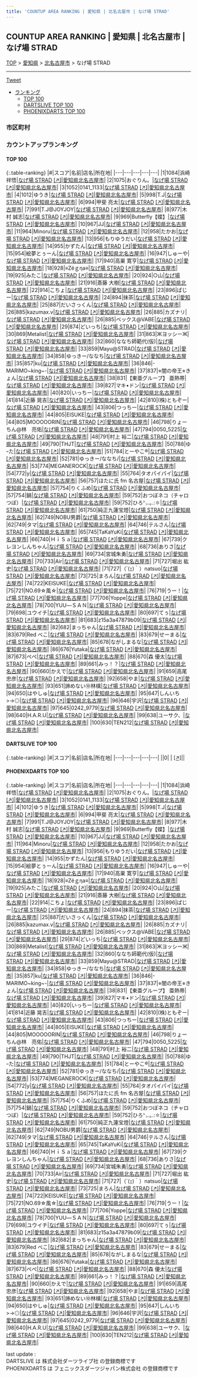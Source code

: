```yaml
---
title: 'COUNTUP AREA RANKING | 愛知県 | 北名古屋市 | なげ場 STRAD'
---
```

## COUNTUP AREA RANKING | 愛知県 | 北名古屋市 | なげ場 STRAD

[TOP](/darts/rank/) > [愛知県](/darts/rank/愛知県/) > [北名古屋市](/darts/rank/愛知県/北名古屋市/) > なげ場 STRAD

___

<a href="https://twitter.com/share?ref_src=twsrc%5Etfw" data-text="COUNTUP AREA RANKING | 愛知県北名古屋市なげ場 STRAD" class="twitter-share-button" data-hashtags="DARTSLIVE,PHOENIXDARTS,darts,ダーツ" data-show-count="false">Tweet</a>

* [ランキング](#カウントアップランキング)
    * [TOP 100](#top-100)
    * [DARTSLIVE TOP 100](#dartslive-top-100)
    * [PHOENIXDARTS TOP 100](#phoenixdarts-top-100)

### 市区町村

<ul>

</ul>

### カウントアップランキング

#### TOP 100



{:.table-ranking}
|#|スコア|名前|店名|所在地|
|---|---|---|---|---|
|1|1084|<span class="rank-name-pd">浜崎祥悟</span>|<a href="/darts/rank/shops/89261.html">なげ場 STRAD</a> <a href="https://vs.phoenixdarts.com/jp/shop/shopDetailInfo/s_89261?s_seq=89261">[↗]</a>|<a href="/darts/rank/愛知県/北名古屋市">愛知県北名古屋市</a>|
|2|1075|<span class="rank-name-pd">おぐりん。</span>|<a href="/darts/rank/shops/89261.html">なげ場 STRAD</a> <a href="https://vs.phoenixdarts.com/jp/shop/shopDetailInfo/s_89261?s_seq=89261">[↗]</a>|<a href="/darts/rank/愛知県/北名古屋市">愛知県北名古屋市</a>|
|3|1052|<span class="rank-name-pd">0141_1133</span>|<a href="/darts/rank/shops/89261.html">なげ場 STRAD</a> <a href="https://vs.phoenixdarts.com/jp/shop/shopDetailInfo/s_89261?s_seq=89261">[↗]</a>|<a href="/darts/rank/愛知県/北名古屋市">愛知県北名古屋市</a>|
|4|1012|<span class="rank-name-pd">ゆうき</span>|<a href="/darts/rank/shops/89261.html">なげ場 STRAD</a> <a href="https://vs.phoenixdarts.com/jp/shop/shopDetailInfo/s_89261?s_seq=89261">[↗]</a>|<a href="/darts/rank/愛知県/北名古屋市">愛知県北名古屋市</a>|
|5|998|<span class="rank-name-pd">T.J</span>|<a href="/darts/rank/shops/89261.html">なげ場 STRAD</a> <a href="https://vs.phoenixdarts.com/jp/shop/shopDetailInfo/s_89261?s_seq=89261">[↗]</a>|<a href="/darts/rank/愛知県/北名古屋市">愛知県北名古屋市</a>|
|6|994|<span class="rank-name-pd"><span class="pro-icon-pd"></span>甲斐 亮太</span>|<a href="/darts/rank/shops/89261.html">なげ場 STRAD</a> <a href="https://vs.phoenixdarts.com/jp/shop/shopDetailInfo/s_89261?s_seq=89261">[↗]</a>|<a href="/darts/rank/愛知県/北名古屋市">愛知県北名古屋市</a>|
|7|991|<span class="rank-name-pd">T.J@JOYJOY</span>|<a href="/darts/rank/shops/89261.html">なげ場 STRAD</a> <a href="https://vs.phoenixdarts.com/jp/shop/shopDetailInfo/s_89261?s_seq=89261">[↗]</a>|<a href="/darts/rank/愛知県/北名古屋市">愛知県北名古屋市</a>|
|8|977|<span class="rank-name-pd"><span class="pro-icon-pd"></span>木村 誠志</span>|<a href="/darts/rank/shops/89261.html">なげ場 STRAD</a> <a href="https://vs.phoenixdarts.com/jp/shop/shopDetailInfo/s_89261?s_seq=89261">[↗]</a>|<a href="/darts/rank/愛知県/北名古屋市">愛知県北名古屋市</a>|
|9|969|<span class="rank-name-pd">Butterfly【蝶】</span>|<a href="/darts/rank/shops/89261.html">なげ場 STRAD</a> <a href="https://vs.phoenixdarts.com/jp/shop/shopDetailInfo/s_89261?s_seq=89261">[↗]</a>|<a href="/darts/rank/愛知県/北名古屋市">愛知県北名古屋市</a>|
|10|967|<span class="rank-name-pd">JJ</span>|<a href="/darts/rank/shops/89261.html">なげ場 STRAD</a> <a href="https://vs.phoenixdarts.com/jp/shop/shopDetailInfo/s_89261?s_seq=89261">[↗]</a>|<a href="/darts/rank/愛知県/北名古屋市">愛知県北名古屋市</a>|
|11|964|<span class="rank-name-pd">Minoru</span>|<a href="/darts/rank/shops/89261.html">なげ場 STRAD</a> <a href="https://vs.phoenixdarts.com/jp/shop/shopDetailInfo/s_89261?s_seq=89261">[↗]</a>|<a href="/darts/rank/愛知県/北名古屋市">愛知県北名古屋市</a>|
|12|958|<span class="rank-name-pd">たかお</span>|<a href="/darts/rank/shops/89261.html">なげ場 STRAD</a> <a href="https://vs.phoenixdarts.com/jp/shop/shopDetailInfo/s_89261?s_seq=89261">[↗]</a>|<a href="/darts/rank/愛知県/北名古屋市">愛知県北名古屋市</a>|
|13|956|<span class="rank-name-pd">もりゆうだい</span>|<a href="/darts/rank/shops/89261.html">なげ場 STRAD</a> <a href="https://vs.phoenixdarts.com/jp/shop/shopDetailInfo/s_89261?s_seq=89261">[↗]</a>|<a href="/darts/rank/愛知県/北名古屋市">愛知県北名古屋市</a>|
|14|955|<span class="rank-name-pd">かずたん</span>|<a href="/darts/rank/shops/89261.html">なげ場 STRAD</a> <a href="https://vs.phoenixdarts.com/jp/shop/shopDetailInfo/s_89261?s_seq=89261">[↗]</a>|<a href="/darts/rank/愛知県/北名古屋市">愛知県北名古屋市</a>|
|15|954|<span class="rank-name-pd">絵夢とぅーん</span>|<a href="/darts/rank/shops/89261.html">なげ場 STRAD</a> <a href="https://vs.phoenixdarts.com/jp/shop/shopDetailInfo/s_89261?s_seq=89261">[↗]</a>|<a href="/darts/rank/愛知県/北名古屋市">愛知県北名古屋市</a>|
|16|947|<span class="rank-name-pd">しゅーや</span>|<a href="/darts/rank/shops/89261.html">なげ場 STRAD</a> <a href="https://vs.phoenixdarts.com/jp/shop/shopDetailInfo/s_89261?s_seq=89261">[↗]</a>|<a href="/darts/rank/愛知県/北名古屋市">愛知県北名古屋市</a>|
|17|940|<span class="rank-name-pd"><span class="pro-icon-pd"></span>高巣 寛亨</span>|<a href="/darts/rank/shops/89261.html">なげ場 STRAD</a> <a href="https://vs.phoenixdarts.com/jp/shop/shopDetailInfo/s_89261?s_seq=89261">[↗]</a>|<a href="/darts/rank/愛知県/北名古屋市">愛知県北名古屋市</a>|
|18|928|<span class="rank-name-pd">≡Ζёｇηа≡</span>|<a href="/darts/rank/shops/89261.html">なげ場 STRAD</a> <a href="https://vs.phoenixdarts.com/jp/shop/shopDetailInfo/s_89261?s_seq=89261">[↗]</a>|<a href="/darts/rank/愛知県/北名古屋市">愛知県北名古屋市</a>|
|19|925|<span class="rank-name-pd">みたこ</span>|<a href="/darts/rank/shops/89261.html">なげ場 STRAD</a> <a href="https://vs.phoenixdarts.com/jp/shop/shopDetailInfo/s_89261?s_seq=89261">[↗]</a>|<a href="/darts/rank/愛知県/北名古屋市">愛知県北名古屋市</a>|
|20|924|<span class="rank-name-pd">○山</span>|<a href="/darts/rank/shops/89261.html">なげ場 STRAD</a> <a href="https://vs.phoenixdarts.com/jp/shop/shopDetailInfo/s_89261?s_seq=89261">[↗]</a>|<a href="/darts/rank/愛知県/北名古屋市">愛知県北名古屋市</a>|
|21|916|<span class="rank-name-pd"><span class="pro-icon-pd"></span>斎藤 大樹</span>|<a href="/darts/rank/shops/89261.html">なげ場 STRAD</a> <a href="https://vs.phoenixdarts.com/jp/shop/shopDetailInfo/s_89261?s_seq=89261">[↗]</a>|<a href="/darts/rank/愛知県/北名古屋市">愛知県北名古屋市</a>|
|22|914|<span class="rank-name-pd">こちょ</span>|<a href="/darts/rank/shops/89261.html">なげ場 STRAD</a> <a href="https://vs.phoenixdarts.com/jp/shop/shopDetailInfo/s_89261?s_seq=89261">[↗]</a>|<a href="/darts/rank/愛知県/北名古屋市">愛知県北名古屋市</a>|
|23|896|<span class="rank-name-pd">ぱじー</span>|<a href="/darts/rank/shops/89261.html">なげ場 STRAD</a> <a href="https://vs.phoenixdarts.com/jp/shop/shopDetailInfo/s_89261?s_seq=89261">[↗]</a>|<a href="/darts/rank/愛知県/北名古屋市">愛知県北名古屋市</a>|
|24|894|<span class="rank-name-pd">抹茶</span>|<a href="/darts/rank/shops/89261.html">なげ場 STRAD</a> <a href="https://vs.phoenixdarts.com/jp/shop/shopDetailInfo/s_89261?s_seq=89261">[↗]</a>|<a href="/darts/rank/愛知県/北名古屋市">愛知県北名古屋市</a>|
|25|887|<span class="rank-name-pd">だいさっくん</span>|<a href="/darts/rank/shops/89261.html">なげ場 STRAD</a> <a href="https://vs.phoenixdarts.com/jp/shop/shopDetailInfo/s_89261?s_seq=89261">[↗]</a>|<a href="/darts/rank/愛知県/北名古屋市">愛知県北名古屋市</a>|
|26|885|<span class="rank-name-pd">kazumax.v</span>|<a href="/darts/rank/shops/89261.html">なげ場 STRAD</a> <a href="https://vs.phoenixdarts.com/jp/shop/shopDetailInfo/s_89261?s_seq=89261">[↗]</a>|<a href="/darts/rank/愛知県/北名古屋市">愛知県北名古屋市</a>|
|26|885|<span class="rank-name-pd">カズナリ</span>|<a href="/darts/rank/shops/89261.html">なげ場 STRAD</a> <a href="https://vs.phoenixdarts.com/jp/shop/shopDetailInfo/s_89261?s_seq=89261">[↗]</a>|<a href="/darts/rank/愛知県/北名古屋市">愛知県北名古屋市</a>|
|26|885|<span class="rank-name-pd">ベックス@VABE</span>|<a href="/darts/rank/shops/89261.html">なげ場 STRAD</a> <a href="https://vs.phoenixdarts.com/jp/shop/shopDetailInfo/s_89261?s_seq=89261">[↗]</a>|<a href="/darts/rank/愛知県/北名古屋市">愛知県北名古屋市</a>|
|29|874|<span class="rank-name-pd">どいっち</span>|<a href="/darts/rank/shops/89261.html">なげ場 STRAD</a> <a href="https://vs.phoenixdarts.com/jp/shop/shopDetailInfo/s_89261?s_seq=89261">[↗]</a>|<a href="/darts/rank/愛知県/北名古屋市">愛知県北名古屋市</a>|
|30|869|<span class="rank-name-pd">Metalist</span>|<a href="/darts/rank/shops/89261.html">なげ場 STRAD</a> <a href="https://vs.phoenixdarts.com/jp/shop/shopDetailInfo/s_89261?s_seq=89261">[↗]</a>|<a href="/darts/rank/愛知県/北名古屋市">愛知県北名古屋市</a>|
|31|863|<span class="rank-name-pd">ЖヨッシーЖ</span>|<a href="/darts/rank/shops/89261.html">なげ場 STRAD</a> <a href="https://vs.phoenixdarts.com/jp/shop/shopDetailInfo/s_89261?s_seq=89261">[↗]</a>|<a href="/darts/rank/愛知県/北名古屋市">愛知県北名古屋市</a>|
|32|860|<span class="rank-name-pd">ななち師範代(仮)</span>|<a href="/darts/rank/shops/89261.html">なげ場 STRAD</a> <a href="https://vs.phoenixdarts.com/jp/shop/shopDetailInfo/s_89261?s_seq=89261">[↗]</a>|<a href="/darts/rank/愛知県/北名古屋市">愛知県北名古屋市</a>|
|33|859|<span class="rank-name-pd">Mayu@STRAD</span>|<a href="/darts/rank/shops/89261.html">なげ場 STRAD</a> <a href="https://vs.phoenixdarts.com/jp/shop/shopDetailInfo/s_89261?s_seq=89261">[↗]</a>|<a href="/darts/rank/愛知県/北名古屋市">愛知県北名古屋市</a>|
|34|858|<span class="rank-name-pd">ゆっきー/ななち</span>|<a href="/darts/rank/shops/89261.html">なげ場 STRAD</a> <a href="https://vs.phoenixdarts.com/jp/shop/shopDetailInfo/s_89261?s_seq=89261">[↗]</a>|<a href="/darts/rank/愛知県/北名古屋市">愛知県北名古屋市</a>|
|35|857|<span class="rank-name-pd">ku</span>|<a href="/darts/rank/shops/89261.html">なげ場 STRAD</a> <a href="https://vs.phoenixdarts.com/jp/shop/shopDetailInfo/s_89261?s_seq=89261">[↗]</a>|<a href="/darts/rank/愛知県/北名古屋市">愛知県北名古屋市</a>|
|36|846|<span class="rank-name-pd">-MARIMO~king~-</span>|<a href="/darts/rank/shops/89261.html">なげ場 STRAD</a> <a href="https://vs.phoenixdarts.com/jp/shop/shopDetailInfo/s_89261?s_seq=89261">[↗]</a>|<a href="/darts/rank/愛知県/北名古屋市">愛知県北名古屋市</a>|
|37|837|<span class="rank-name-pd">⭐︎闇の帝王⭐︎きょん</span>|<a href="/darts/rank/shops/89261.html">なげ場 STRAD</a> <a href="https://vs.phoenixdarts.com/jp/shop/shopDetailInfo/s_89261?s_seq=89261">[↗]</a>|<a href="/darts/rank/愛知県/北名古屋市">愛知県北名古屋市</a>|
|38|831|<span class="rank-name-pd">【東亜グループ】 亜熱帯</span>|<a href="/darts/rank/shops/89261.html">なげ場 STRAD</a> <a href="https://vs.phoenixdarts.com/jp/shop/shopDetailInfo/s_89261?s_seq=89261">[↗]</a>|<a href="/darts/rank/愛知県/北名古屋市">愛知県北名古屋市</a>|
|39|827|<span class="rank-name-pd">マキ•ドン</span>|<a href="/darts/rank/shops/89261.html">なげ場 STRAD</a> <a href="https://vs.phoenixdarts.com/jp/shop/shopDetailInfo/s_89261?s_seq=89261">[↗]</a>|<a href="/darts/rank/愛知県/北名古屋市">愛知県北名古屋市</a>|
|40|820|<span class="rank-name-pd">いっちー</span>|<a href="/darts/rank/shops/89261.html">なげ場 STRAD</a> <a href="https://vs.phoenixdarts.com/jp/shop/shopDetailInfo/s_89261?s_seq=89261">[↗]</a>|<a href="/darts/rank/愛知県/北名古屋市">愛知県北名古屋市</a>|
|41|814|<span class="rank-name-pd"><span class="pro-icon-pd"></span>近藤 晃吉</span>|<a href="/darts/rank/shops/89261.html">なげ場 STRAD</a> <a href="https://vs.phoenixdarts.com/jp/shop/shopDetailInfo/s_89261?s_seq=89261">[↗]</a>|<a href="/darts/rank/愛知県/北名古屋市">愛知県北名古屋市</a>|
|42|810|<span class="rank-name-pd">(株)ともぞー</span>|<a href="/darts/rank/shops/89261.html">なげ場 STRAD</a> <a href="https://vs.phoenixdarts.com/jp/shop/shopDetailInfo/s_89261?s_seq=89261">[↗]</a>|<a href="/darts/rank/愛知県/北名古屋市">愛知県北名古屋市</a>|
|43|806|<span class="rank-name-pd">つっちー</span>|<a href="/darts/rank/shops/89261.html">なげ場 STRAD</a> <a href="https://vs.phoenixdarts.com/jp/shop/shopDetailInfo/s_89261?s_seq=89261">[↗]</a>|<a href="/darts/rank/愛知県/北名古屋市">愛知県北名古屋市</a>|
|44|805|<span class="rank-name-pd">EISUKE</span>|<a href="/darts/rank/shops/89261.html">なげ場 STRAD</a> <a href="https://vs.phoenixdarts.com/jp/shop/shopDetailInfo/s_89261?s_seq=89261">[↗]</a>|<a href="/darts/rank/愛知県/北名古屋市">愛知県北名古屋市</a>|
|44|805|<span class="rank-name-pd">MOOOOORIN</span>|<a href="/darts/rank/shops/89261.html">なげ場 STRAD</a> <a href="https://vs.phoenixdarts.com/jp/shop/shopDetailInfo/s_89261?s_seq=89261">[↗]</a>|<a href="/darts/rank/愛知県/北名古屋市">愛知県北名古屋市</a>|
|46|798|<span class="rank-name-pd">りょーちん@林　亮佑</span>|<a href="/darts/rank/shops/89261.html">なげ場 STRAD</a> <a href="https://vs.phoenixdarts.com/jp/shop/shopDetailInfo/s_89261?s_seq=89261">[↗]</a>|<a href="/darts/rank/愛知県/北名古屋市">愛知県北名古屋市</a>|
|47|794|<span class="rank-name-pd">0050_5225</span>|<a href="/darts/rank/shops/89261.html">なげ場 STRAD</a> <a href="https://vs.phoenixdarts.com/jp/shop/shopDetailInfo/s_89261?s_seq=89261">[↗]</a>|<a href="/darts/rank/愛知県/北名古屋市">愛知県北名古屋市</a>|
|48|791|<span class="rank-name-pd">村上 裕二</span>|<a href="/darts/rank/shops/89261.html">なげ場 STRAD</a> <a href="https://vs.phoenixdarts.com/jp/shop/shopDetailInfo/s_89261?s_seq=89261">[↗]</a>|<a href="/darts/rank/愛知県/北名古屋市">愛知県北名古屋市</a>|
|49|790|<span class="rank-name-pd">THJT</span>|<a href="/darts/rank/shops/89261.html">なげ場 STRAD</a> <a href="https://vs.phoenixdarts.com/jp/shop/shopDetailInfo/s_89261?s_seq=89261">[↗]</a>|<a href="/darts/rank/愛知県/北名古屋市">愛知県北名古屋市</a>|
|50|788|<span class="rank-name-pd">ゆｰた</span>|<a href="/darts/rank/shops/89261.html">なげ場 STRAD</a> <a href="https://vs.phoenixdarts.com/jp/shop/shopDetailInfo/s_89261?s_seq=89261">[↗]</a>|<a href="/darts/rank/愛知県/北名古屋市">愛知県北名古屋市</a>|
|51|784|<span class="rank-name-pd">とーやこ®️</span>|<a href="/darts/rank/shops/89261.html">なげ場 STRAD</a> <a href="https://vs.phoenixdarts.com/jp/shop/shopDetailInfo/s_89261?s_seq=89261">[↗]</a>|<a href="/darts/rank/愛知県/北名古屋市">愛知県北名古屋市</a>|
|52|781|<span class="rank-name-pd">ゆっきー/ななち/</span>|<a href="/darts/rank/shops/89261.html">なげ場 STRAD</a> <a href="https://vs.phoenixdarts.com/jp/shop/shopDetailInfo/s_89261?s_seq=89261">[↗]</a>|<a href="/darts/rank/愛知県/北名古屋市">愛知県北名古屋市</a>|
|53|774|<span class="rank-name-pd">MEGANEROCK</span>|<a href="/darts/rank/shops/89261.html">なげ場 STRAD</a> <a href="https://vs.phoenixdarts.com/jp/shop/shopDetailInfo/s_89261?s_seq=89261">[↗]</a>|<a href="/darts/rank/愛知県/北名古屋市">愛知県北名古屋市</a>|
|54|772|<span class="rank-name-pd">y</span>|<a href="/darts/rank/shops/89261.html">なげ場 STRAD</a> <a href="https://vs.phoenixdarts.com/jp/shop/shopDetailInfo/s_89261?s_seq=89261">[↗]</a>|<a href="/darts/rank/愛知県/北名古屋市">愛知県北名古屋市</a>|
|55|764|<span class="rank-name-pd">タオパイパイ</span>|<a href="/darts/rank/shops/89261.html">なげ場 STRAD</a> <a href="https://vs.phoenixdarts.com/jp/shop/shopDetailInfo/s_89261?s_seq=89261">[↗]</a>|<a href="/darts/rank/愛知県/北名古屋市">愛知県北名古屋市</a>|
|56|757|<span class="rank-name-pd">ほたに氏 fm 名古屋</span>|<a href="/darts/rank/shops/89261.html">なげ場 STRAD</a> <a href="https://vs.phoenixdarts.com/jp/shop/shopDetailInfo/s_89261?s_seq=89261">[↗]</a>|<a href="/darts/rank/愛知県/北名古屋市">愛知県北名古屋市</a>|
|57|754|<span class="rank-name-pd">りくふめ</span>|<a href="/darts/rank/shops/89261.html">なげ場 STRAD</a> <a href="https://vs.phoenixdarts.com/jp/shop/shopDetailInfo/s_89261?s_seq=89261">[↗]</a>|<a href="/darts/rank/愛知県/北名古屋市">愛知県北名古屋市</a>|
|57|754|<span class="rank-name-pd">鍋</span>|<a href="/darts/rank/shops/89261.html">なげ場 STRAD</a> <a href="https://vs.phoenixdarts.com/jp/shop/shopDetailInfo/s_89261?s_seq=89261">[↗]</a>|<a href="/darts/rank/愛知県/北名古屋市">愛知県北名古屋市</a>|
|59|752|<span class="rank-name-pd">おつぼネコ（チャロつぼ）</span>|<a href="/darts/rank/shops/89261.html">なげ場 STRAD</a> <a href="https://vs.phoenixdarts.com/jp/shop/shopDetailInfo/s_89261?s_seq=89261">[↗]</a>|<a href="/darts/rank/愛知県/北名古屋市">愛知県北名古屋市</a>|
|59|752|<span class="rank-name-pd">ひろ㌧.｡.:✽</span>|<a href="/darts/rank/shops/89261.html">なげ場 STRAD</a> <a href="https://vs.phoenixdarts.com/jp/shop/shopDetailInfo/s_89261?s_seq=89261">[↗]</a>|<a href="/darts/rank/愛知県/北名古屋市">愛知県北名古屋市</a>|
|61|750|<span class="rank-name-pd">純正九蓮宝燈</span>|<a href="/darts/rank/shops/89261.html">なげ場 STRAD</a> <a href="https://vs.phoenixdarts.com/jp/shop/shopDetailInfo/s_89261?s_seq=89261">[↗]</a>|<a href="/darts/rank/愛知県/北名古屋市">愛知県北名古屋市</a>|
|62|749|<span class="rank-name-pd">NOBU男爵</span>|<a href="/darts/rank/shops/89261.html">なげ場 STRAD</a> <a href="https://vs.phoenixdarts.com/jp/shop/shopDetailInfo/s_89261?s_seq=89261">[↗]</a>|<a href="/darts/rank/愛知県/北名古屋市">愛知県北名古屋市</a>|
|62|749|<span class="rank-name-pd">タマ</span>|<a href="/darts/rank/shops/89261.html">なげ場 STRAD</a> <a href="https://vs.phoenixdarts.com/jp/shop/shopDetailInfo/s_89261?s_seq=89261">[↗]</a>|<a href="/darts/rank/愛知県/北名古屋市">愛知県北名古屋市</a>|
|64|746|<span class="rank-name-pd">テルさん</span>|<a href="/darts/rank/shops/89261.html">なげ場 STRAD</a> <a href="https://vs.phoenixdarts.com/jp/shop/shopDetailInfo/s_89261?s_seq=89261">[↗]</a>|<a href="/darts/rank/愛知県/北名古屋市">愛知県北名古屋市</a>|
|65|745|<span class="rank-name-pd">TaKaYuKi</span>|<a href="/darts/rank/shops/89261.html">なげ場 STRAD</a> <a href="https://vs.phoenixdarts.com/jp/shop/shopDetailInfo/s_89261?s_seq=89261">[↗]</a>|<a href="/darts/rank/愛知県/北名古屋市">愛知県北名古屋市</a>|
|66|740|<span class="rank-name-pd">ＨｉＳａ</span>|<a href="/darts/rank/shops/89261.html">なげ場 STRAD</a> <a href="https://vs.phoenixdarts.com/jp/shop/shopDetailInfo/s_89261?s_seq=89261">[↗]</a>|<a href="/darts/rank/愛知県/北名古屋市">愛知県北名古屋市</a>|
|67|739|<span class="rank-name-pd">クレヨンしんちゃん</span>|<a href="/darts/rank/shops/89261.html">なげ場 STRAD</a> <a href="https://vs.phoenixdarts.com/jp/shop/shopDetailInfo/s_89261?s_seq=89261">[↗]</a>|<a href="/darts/rank/愛知県/北名古屋市">愛知県北名古屋市</a>|
|68|736|<span class="rank-name-pd">ありさ</span>|<a href="/darts/rank/shops/89261.html">なげ場 STRAD</a> <a href="https://vs.phoenixdarts.com/jp/shop/shopDetailInfo/s_89261?s_seq=89261">[↗]</a>|<a href="/darts/rank/愛知県/北名古屋市">愛知県北名古屋市</a>|
|69|734|<span class="rank-name-pd">宮城朱勇</span>|<a href="/darts/rank/shops/89261.html">なげ場 STRAD</a> <a href="https://vs.phoenixdarts.com/jp/shop/shopDetailInfo/s_89261?s_seq=89261">[↗]</a>|<a href="/darts/rank/愛知県/北名古屋市">愛知県北名古屋市</a>|
|70|733|<span class="rank-name-pd">Air</span>|<a href="/darts/rank/shops/89261.html">なげ場 STRAD</a> <a href="https://vs.phoenixdarts.com/jp/shop/shopDetailInfo/s_89261?s_seq=89261">[↗]</a>|<a href="/darts/rank/愛知県/北名古屋市">愛知県北名古屋市</a>|
|71|727|<span class="rank-name-pd"><span class="pro-icon-pd"></span>堀出 紘史</span>|<a href="/darts/rank/shops/89261.html">なげ場 STRAD</a> <a href="https://vs.phoenixdarts.com/jp/shop/shopDetailInfo/s_89261?s_seq=89261">[↗]</a>|<a href="/darts/rank/愛知県/北名古屋市">愛知県北名古屋市</a>|
|71|727|<span class="rank-name-pd">（´(ｪ)｀）natsuo</span>|<a href="/darts/rank/shops/89261.html">なげ場 STRAD</a> <a href="https://vs.phoenixdarts.com/jp/shop/shopDetailInfo/s_89261?s_seq=89261">[↗]</a>|<a href="/darts/rank/愛知県/北名古屋市">愛知県北名古屋市</a>|
|73|725|<span class="rank-name-pd">まろん</span>|<a href="/darts/rank/shops/89261.html">なげ場 STRAD</a> <a href="https://vs.phoenixdarts.com/jp/shop/shopDetailInfo/s_89261?s_seq=89261">[↗]</a>|<a href="/darts/rank/愛知県/北名古屋市">愛知県北名古屋市</a>|
|74|722|<span class="rank-name-pd">KEISUKE</span>|<a href="/darts/rank/shops/89261.html">なげ場 STRAD</a> <a href="https://vs.phoenixdarts.com/jp/shop/shopDetailInfo/s_89261?s_seq=89261">[↗]</a>|<a href="/darts/rank/愛知県/北名古屋市">愛知県北名古屋市</a>|
|75|721|<span class="rank-name-pd">NO.69☆風☆</span>|<a href="/darts/rank/shops/89261.html">なげ場 STRAD</a> <a href="https://vs.phoenixdarts.com/jp/shop/shopDetailInfo/s_89261?s_seq=89261">[↗]</a>|<a href="/darts/rank/愛知県/北名古屋市">愛知県北名古屋市</a>|
|76|719|<span class="rank-name-pd">うー！</span>|<a href="/darts/rank/shops/89261.html">なげ場 STRAD</a> <a href="https://vs.phoenixdarts.com/jp/shop/shopDetailInfo/s_89261?s_seq=89261">[↗]</a>|<a href="/darts/rank/愛知県/北名古屋市">愛知県北名古屋市</a>|
|77|706|<span class="rank-name-pd">Yoppe</span>|<a href="/darts/rank/shops/89261.html">なげ場 STRAD</a> <a href="https://vs.phoenixdarts.com/jp/shop/shopDetailInfo/s_89261?s_seq=89261">[↗]</a>|<a href="/darts/rank/愛知県/北名古屋市">愛知県北名古屋市</a>|
|78|700|<span class="rank-name-pd">YUU―ＳＡＮ</span>|<a href="/darts/rank/shops/89261.html">なげ場 STRAD</a> <a href="https://vs.phoenixdarts.com/jp/shop/shopDetailInfo/s_89261?s_seq=89261">[↗]</a>|<a href="/darts/rank/愛知県/北名古屋市">愛知県北名古屋市</a>|
|79|698|<span class="rank-name-pd">ユウイチ</span>|<a href="/darts/rank/shops/89261.html">なげ場 STRAD</a> <a href="https://vs.phoenixdarts.com/jp/shop/shopDetailInfo/s_89261?s_seq=89261">[↗]</a>|<a href="/darts/rank/愛知県/北名古屋市">愛知県北名古屋市</a>|
|80|697|<span class="rank-name-pd">てぅ</span>|<a href="/darts/rank/shops/89261.html">なげ場 STRAD</a> <a href="https://vs.phoenixdarts.com/jp/shop/shopDetailInfo/s_89261?s_seq=89261">[↗]</a>|<a href="/darts/rank/愛知県/北名古屋市">愛知県北名古屋市</a>|
|81|683|<span class="rank-name-pd">z15a3a47879b09</span>|<a href="/darts/rank/shops/89261.html">なげ場 STRAD</a> <a href="https://vs.phoenixdarts.com/jp/shop/shopDetailInfo/s_89261?s_seq=89261">[↗]</a>|<a href="/darts/rank/愛知県/北名古屋市">愛知県北名古屋市</a>|
|82|682|<span class="rank-name-pd">まっちゃん</span>|<a href="/darts/rank/shops/89261.html">なげ場 STRAD</a> <a href="https://vs.phoenixdarts.com/jp/shop/shopDetailInfo/s_89261?s_seq=89261">[↗]</a>|<a href="/darts/rank/愛知県/北名古屋市">愛知県北名古屋市</a>|
|83|679|<span class="rank-name-pd">Red べこ</span>|<a href="/darts/rank/shops/89261.html">なげ場 STRAD</a> <a href="https://vs.phoenixdarts.com/jp/shop/shopDetailInfo/s_89261?s_seq=89261">[↗]</a>|<a href="/darts/rank/愛知県/北名古屋市">愛知県北名古屋市</a>|
|83|679|<span class="rank-name-pd">せーまる</span>|<a href="/darts/rank/shops/89261.html">なげ場 STRAD</a> <a href="https://vs.phoenixdarts.com/jp/shop/shopDetailInfo/s_89261?s_seq=89261">[↗]</a>|<a href="/darts/rank/愛知県/北名古屋市">愛知県北名古屋市</a>|
|85|678|<span class="rank-name-pd">ながしまるな</span>|<a href="/darts/rank/shops/89261.html">なげ場 STRAD</a> <a href="https://vs.phoenixdarts.com/jp/shop/shopDetailInfo/s_89261?s_seq=89261">[↗]</a>|<a href="/darts/rank/愛知県/北名古屋市">愛知県北名古屋市</a>|
|86|676|<span class="rank-name-pd">Yutaka</span>|<a href="/darts/rank/shops/89261.html">なげ場 STRAD</a> <a href="https://vs.phoenixdarts.com/jp/shop/shopDetailInfo/s_89261?s_seq=89261">[↗]</a>|<a href="/darts/rank/愛知県/北名古屋市">愛知県北名古屋市</a>|
|87|673|<span class="rank-name-pd">ぺぺ</span>|<a href="/darts/rank/shops/89261.html">なげ場 STRAD</a> <a href="https://vs.phoenixdarts.com/jp/shop/shopDetailInfo/s_89261?s_seq=89261">[↗]</a>|<a href="/darts/rank/愛知県/北名古屋市">愛知県北名古屋市</a>|
|88|670|<span class="rank-name-pd"><span class="pro-icon-pd"></span>森 優太</span>|<a href="/darts/rank/shops/89261.html">なげ場 STRAD</a> <a href="https://vs.phoenixdarts.com/jp/shop/shopDetailInfo/s_89261?s_seq=89261">[↗]</a>|<a href="/darts/rank/愛知県/北名古屋市">愛知県北名古屋市</a>|
|89|661|<span class="rank-name-pd">みっ！？</span>|<a href="/darts/rank/shops/89261.html">なげ場 STRAD</a> <a href="https://vs.phoenixdarts.com/jp/shop/shopDetailInfo/s_89261?s_seq=89261">[↗]</a>|<a href="/darts/rank/愛知県/北名古屋市">愛知県北名古屋市</a>|
|90|660|<span class="rank-name-pd">かえで</span>|<a href="/darts/rank/shops/89261.html">なげ場 STRAD</a> <a href="https://vs.phoenixdarts.com/jp/shop/shopDetailInfo/s_89261?s_seq=89261">[↗]</a>|<a href="/darts/rank/愛知県/北名古屋市">愛知県北名古屋市</a>|
|91|659|<span class="rank-name-pd"><span class="pro-icon-pd"></span>高尾 忠彦</span>|<a href="/darts/rank/shops/89261.html">なげ場 STRAD</a> <a href="https://vs.phoenixdarts.com/jp/shop/shopDetailInfo/s_89261?s_seq=89261">[↗]</a>|<a href="/darts/rank/愛知県/北名古屋市">愛知県北名古屋市</a>|
|92|658|<span class="rank-name-pd">やま</span>|<a href="/darts/rank/shops/89261.html">なげ場 STRAD</a> <a href="https://vs.phoenixdarts.com/jp/shop/shopDetailInfo/s_89261?s_seq=89261">[↗]</a>|<a href="/darts/rank/愛知県/北名古屋市">愛知県北名古屋市</a>|
|93|651|<span class="rank-name-pd">諦めない⑩林檎</span>|<a href="/darts/rank/shops/89261.html">なげ場 STRAD</a> <a href="https://vs.phoenixdarts.com/jp/shop/shopDetailInfo/s_89261?s_seq=89261">[↗]</a>|<a href="/darts/rank/愛知県/北名古屋市">愛知県北名古屋市</a>|
|94|650|<span class="rank-name-pd">はやしゅ</span>|<a href="/darts/rank/shops/89261.html">なげ場 STRAD</a> <a href="https://vs.phoenixdarts.com/jp/shop/shopDetailInfo/s_89261?s_seq=89261">[↗]</a>|<a href="/darts/rank/愛知県/北名古屋市">愛知県北名古屋市</a>|
|95|647|<span class="rank-name-pd">しんいち&gt;→◎</span>|<a href="/darts/rank/shops/89261.html">なげ場 STRAD</a> <a href="https://vs.phoenixdarts.com/jp/shop/shopDetailInfo/s_89261?s_seq=89261">[↗]</a>|<a href="/darts/rank/愛知県/北名古屋市">愛知県北名古屋市</a>|
|96|646|<span class="rank-name-pd">宇沢</span>|<a href="/darts/rank/shops/89261.html">なげ場 STRAD</a> <a href="https://vs.phoenixdarts.com/jp/shop/shopDetailInfo/s_89261?s_seq=89261">[↗]</a>|<a href="/darts/rank/愛知県/北名古屋市">愛知県北名古屋市</a>|
|97|645|<span class="rank-name-pd">0242_9779</span>|<a href="/darts/rank/shops/89261.html">なげ場 STRAD</a> <a href="https://vs.phoenixdarts.com/jp/shop/shopDetailInfo/s_89261?s_seq=89261">[↗]</a>|<a href="/darts/rank/愛知県/北名古屋市">愛知県北名古屋市</a>|
|98|640|<span class="rank-name-pd">H.A.R.U</span>|<a href="/darts/rank/shops/89261.html">なげ場 STRAD</a> <a href="https://vs.phoenixdarts.com/jp/shop/shopDetailInfo/s_89261?s_seq=89261">[↗]</a>|<a href="/darts/rank/愛知県/北名古屋市">愛知県北名古屋市</a>|
|99|638|<span class="rank-name-pd">ユーサク、</span>|<a href="/darts/rank/shops/89261.html">なげ場 STRAD</a> <a href="https://vs.phoenixdarts.com/jp/shop/shopDetailInfo/s_89261?s_seq=89261">[↗]</a>|<a href="/darts/rank/愛知県/北名古屋市">愛知県北名古屋市</a>|
|100|630|<span class="rank-name-pd">TEN212</span>|<a href="/darts/rank/shops/89261.html">なげ場 STRAD</a> <a href="https://vs.phoenixdarts.com/jp/shop/shopDetailInfo/s_89261?s_seq=89261">[↗]</a>|<a href="/darts/rank/愛知県/北名古屋市">愛知県北名古屋市</a>|


#### DARTSLIVE TOP 100



{:.table-ranking}
|#|スコア|名前|店名|所在地|
|---|---|---|---|---|
||0|<span class="rank-name-dl"> </span>|<a href="/darts/rank/shops/.html"></a> <a href="">[↗]</a>|<a href="/darts/rank//"></a>|


#### PHOENIXDARTS TOP 100



{:.table-ranking}
|#|スコア|名前|店名|所在地|
|---|---|---|---|---|
|1|1084|<span class="rank-name-pd">浜崎祥悟</span>|<a href="/darts/rank/shops/89261.html">なげ場 STRAD</a> <a href="https://vs.phoenixdarts.com/jp/shop/shopDetailInfo/s_89261?s_seq=89261">[↗]</a>|<a href="/darts/rank/愛知県/北名古屋市">愛知県北名古屋市</a>|
|2|1075|<span class="rank-name-pd">おぐりん。</span>|<a href="/darts/rank/shops/89261.html">なげ場 STRAD</a> <a href="https://vs.phoenixdarts.com/jp/shop/shopDetailInfo/s_89261?s_seq=89261">[↗]</a>|<a href="/darts/rank/愛知県/北名古屋市">愛知県北名古屋市</a>|
|3|1052|<span class="rank-name-pd">0141_1133</span>|<a href="/darts/rank/shops/89261.html">なげ場 STRAD</a> <a href="https://vs.phoenixdarts.com/jp/shop/shopDetailInfo/s_89261?s_seq=89261">[↗]</a>|<a href="/darts/rank/愛知県/北名古屋市">愛知県北名古屋市</a>|
|4|1012|<span class="rank-name-pd">ゆうき</span>|<a href="/darts/rank/shops/89261.html">なげ場 STRAD</a> <a href="https://vs.phoenixdarts.com/jp/shop/shopDetailInfo/s_89261?s_seq=89261">[↗]</a>|<a href="/darts/rank/愛知県/北名古屋市">愛知県北名古屋市</a>|
|5|998|<span class="rank-name-pd">T.J</span>|<a href="/darts/rank/shops/89261.html">なげ場 STRAD</a> <a href="https://vs.phoenixdarts.com/jp/shop/shopDetailInfo/s_89261?s_seq=89261">[↗]</a>|<a href="/darts/rank/愛知県/北名古屋市">愛知県北名古屋市</a>|
|6|994|<span class="rank-name-pd"><span class="pro-icon-pd"></span>甲斐 亮太</span>|<a href="/darts/rank/shops/89261.html">なげ場 STRAD</a> <a href="https://vs.phoenixdarts.com/jp/shop/shopDetailInfo/s_89261?s_seq=89261">[↗]</a>|<a href="/darts/rank/愛知県/北名古屋市">愛知県北名古屋市</a>|
|7|991|<span class="rank-name-pd">T.J@JOYJOY</span>|<a href="/darts/rank/shops/89261.html">なげ場 STRAD</a> <a href="https://vs.phoenixdarts.com/jp/shop/shopDetailInfo/s_89261?s_seq=89261">[↗]</a>|<a href="/darts/rank/愛知県/北名古屋市">愛知県北名古屋市</a>|
|8|977|<span class="rank-name-pd"><span class="pro-icon-pd"></span>木村 誠志</span>|<a href="/darts/rank/shops/89261.html">なげ場 STRAD</a> <a href="https://vs.phoenixdarts.com/jp/shop/shopDetailInfo/s_89261?s_seq=89261">[↗]</a>|<a href="/darts/rank/愛知県/北名古屋市">愛知県北名古屋市</a>|
|9|969|<span class="rank-name-pd">Butterfly【蝶】</span>|<a href="/darts/rank/shops/89261.html">なげ場 STRAD</a> <a href="https://vs.phoenixdarts.com/jp/shop/shopDetailInfo/s_89261?s_seq=89261">[↗]</a>|<a href="/darts/rank/愛知県/北名古屋市">愛知県北名古屋市</a>|
|10|967|<span class="rank-name-pd">JJ</span>|<a href="/darts/rank/shops/89261.html">なげ場 STRAD</a> <a href="https://vs.phoenixdarts.com/jp/shop/shopDetailInfo/s_89261?s_seq=89261">[↗]</a>|<a href="/darts/rank/愛知県/北名古屋市">愛知県北名古屋市</a>|
|11|964|<span class="rank-name-pd">Minoru</span>|<a href="/darts/rank/shops/89261.html">なげ場 STRAD</a> <a href="https://vs.phoenixdarts.com/jp/shop/shopDetailInfo/s_89261?s_seq=89261">[↗]</a>|<a href="/darts/rank/愛知県/北名古屋市">愛知県北名古屋市</a>|
|12|958|<span class="rank-name-pd">たかお</span>|<a href="/darts/rank/shops/89261.html">なげ場 STRAD</a> <a href="https://vs.phoenixdarts.com/jp/shop/shopDetailInfo/s_89261?s_seq=89261">[↗]</a>|<a href="/darts/rank/愛知県/北名古屋市">愛知県北名古屋市</a>|
|13|956|<span class="rank-name-pd">もりゆうだい</span>|<a href="/darts/rank/shops/89261.html">なげ場 STRAD</a> <a href="https://vs.phoenixdarts.com/jp/shop/shopDetailInfo/s_89261?s_seq=89261">[↗]</a>|<a href="/darts/rank/愛知県/北名古屋市">愛知県北名古屋市</a>|
|14|955|<span class="rank-name-pd">かずたん</span>|<a href="/darts/rank/shops/89261.html">なげ場 STRAD</a> <a href="https://vs.phoenixdarts.com/jp/shop/shopDetailInfo/s_89261?s_seq=89261">[↗]</a>|<a href="/darts/rank/愛知県/北名古屋市">愛知県北名古屋市</a>|
|15|954|<span class="rank-name-pd">絵夢とぅーん</span>|<a href="/darts/rank/shops/89261.html">なげ場 STRAD</a> <a href="https://vs.phoenixdarts.com/jp/shop/shopDetailInfo/s_89261?s_seq=89261">[↗]</a>|<a href="/darts/rank/愛知県/北名古屋市">愛知県北名古屋市</a>|
|16|947|<span class="rank-name-pd">しゅーや</span>|<a href="/darts/rank/shops/89261.html">なげ場 STRAD</a> <a href="https://vs.phoenixdarts.com/jp/shop/shopDetailInfo/s_89261?s_seq=89261">[↗]</a>|<a href="/darts/rank/愛知県/北名古屋市">愛知県北名古屋市</a>|
|17|940|<span class="rank-name-pd"><span class="pro-icon-pd"></span>高巣 寛亨</span>|<a href="/darts/rank/shops/89261.html">なげ場 STRAD</a> <a href="https://vs.phoenixdarts.com/jp/shop/shopDetailInfo/s_89261?s_seq=89261">[↗]</a>|<a href="/darts/rank/愛知県/北名古屋市">愛知県北名古屋市</a>|
|18|928|<span class="rank-name-pd">≡Ζёｇηа≡</span>|<a href="/darts/rank/shops/89261.html">なげ場 STRAD</a> <a href="https://vs.phoenixdarts.com/jp/shop/shopDetailInfo/s_89261?s_seq=89261">[↗]</a>|<a href="/darts/rank/愛知県/北名古屋市">愛知県北名古屋市</a>|
|19|925|<span class="rank-name-pd">みたこ</span>|<a href="/darts/rank/shops/89261.html">なげ場 STRAD</a> <a href="https://vs.phoenixdarts.com/jp/shop/shopDetailInfo/s_89261?s_seq=89261">[↗]</a>|<a href="/darts/rank/愛知県/北名古屋市">愛知県北名古屋市</a>|
|20|924|<span class="rank-name-pd">○山</span>|<a href="/darts/rank/shops/89261.html">なげ場 STRAD</a> <a href="https://vs.phoenixdarts.com/jp/shop/shopDetailInfo/s_89261?s_seq=89261">[↗]</a>|<a href="/darts/rank/愛知県/北名古屋市">愛知県北名古屋市</a>|
|21|916|<span class="rank-name-pd"><span class="pro-icon-pd"></span>斎藤 大樹</span>|<a href="/darts/rank/shops/89261.html">なげ場 STRAD</a> <a href="https://vs.phoenixdarts.com/jp/shop/shopDetailInfo/s_89261?s_seq=89261">[↗]</a>|<a href="/darts/rank/愛知県/北名古屋市">愛知県北名古屋市</a>|
|22|914|<span class="rank-name-pd">こちょ</span>|<a href="/darts/rank/shops/89261.html">なげ場 STRAD</a> <a href="https://vs.phoenixdarts.com/jp/shop/shopDetailInfo/s_89261?s_seq=89261">[↗]</a>|<a href="/darts/rank/愛知県/北名古屋市">愛知県北名古屋市</a>|
|23|896|<span class="rank-name-pd">ぱじー</span>|<a href="/darts/rank/shops/89261.html">なげ場 STRAD</a> <a href="https://vs.phoenixdarts.com/jp/shop/shopDetailInfo/s_89261?s_seq=89261">[↗]</a>|<a href="/darts/rank/愛知県/北名古屋市">愛知県北名古屋市</a>|
|24|894|<span class="rank-name-pd">抹茶</span>|<a href="/darts/rank/shops/89261.html">なげ場 STRAD</a> <a href="https://vs.phoenixdarts.com/jp/shop/shopDetailInfo/s_89261?s_seq=89261">[↗]</a>|<a href="/darts/rank/愛知県/北名古屋市">愛知県北名古屋市</a>|
|25|887|<span class="rank-name-pd">だいさっくん</span>|<a href="/darts/rank/shops/89261.html">なげ場 STRAD</a> <a href="https://vs.phoenixdarts.com/jp/shop/shopDetailInfo/s_89261?s_seq=89261">[↗]</a>|<a href="/darts/rank/愛知県/北名古屋市">愛知県北名古屋市</a>|
|26|885|<span class="rank-name-pd">kazumax.v</span>|<a href="/darts/rank/shops/89261.html">なげ場 STRAD</a> <a href="https://vs.phoenixdarts.com/jp/shop/shopDetailInfo/s_89261?s_seq=89261">[↗]</a>|<a href="/darts/rank/愛知県/北名古屋市">愛知県北名古屋市</a>|
|26|885|<span class="rank-name-pd">カズナリ</span>|<a href="/darts/rank/shops/89261.html">なげ場 STRAD</a> <a href="https://vs.phoenixdarts.com/jp/shop/shopDetailInfo/s_89261?s_seq=89261">[↗]</a>|<a href="/darts/rank/愛知県/北名古屋市">愛知県北名古屋市</a>|
|26|885|<span class="rank-name-pd">ベックス@VABE</span>|<a href="/darts/rank/shops/89261.html">なげ場 STRAD</a> <a href="https://vs.phoenixdarts.com/jp/shop/shopDetailInfo/s_89261?s_seq=89261">[↗]</a>|<a href="/darts/rank/愛知県/北名古屋市">愛知県北名古屋市</a>|
|29|874|<span class="rank-name-pd">どいっち</span>|<a href="/darts/rank/shops/89261.html">なげ場 STRAD</a> <a href="https://vs.phoenixdarts.com/jp/shop/shopDetailInfo/s_89261?s_seq=89261">[↗]</a>|<a href="/darts/rank/愛知県/北名古屋市">愛知県北名古屋市</a>|
|30|869|<span class="rank-name-pd">Metalist</span>|<a href="/darts/rank/shops/89261.html">なげ場 STRAD</a> <a href="https://vs.phoenixdarts.com/jp/shop/shopDetailInfo/s_89261?s_seq=89261">[↗]</a>|<a href="/darts/rank/愛知県/北名古屋市">愛知県北名古屋市</a>|
|31|863|<span class="rank-name-pd">ЖヨッシーЖ</span>|<a href="/darts/rank/shops/89261.html">なげ場 STRAD</a> <a href="https://vs.phoenixdarts.com/jp/shop/shopDetailInfo/s_89261?s_seq=89261">[↗]</a>|<a href="/darts/rank/愛知県/北名古屋市">愛知県北名古屋市</a>|
|32|860|<span class="rank-name-pd">ななち師範代(仮)</span>|<a href="/darts/rank/shops/89261.html">なげ場 STRAD</a> <a href="https://vs.phoenixdarts.com/jp/shop/shopDetailInfo/s_89261?s_seq=89261">[↗]</a>|<a href="/darts/rank/愛知県/北名古屋市">愛知県北名古屋市</a>|
|33|859|<span class="rank-name-pd">Mayu@STRAD</span>|<a href="/darts/rank/shops/89261.html">なげ場 STRAD</a> <a href="https://vs.phoenixdarts.com/jp/shop/shopDetailInfo/s_89261?s_seq=89261">[↗]</a>|<a href="/darts/rank/愛知県/北名古屋市">愛知県北名古屋市</a>|
|34|858|<span class="rank-name-pd">ゆっきー/ななち</span>|<a href="/darts/rank/shops/89261.html">なげ場 STRAD</a> <a href="https://vs.phoenixdarts.com/jp/shop/shopDetailInfo/s_89261?s_seq=89261">[↗]</a>|<a href="/darts/rank/愛知県/北名古屋市">愛知県北名古屋市</a>|
|35|857|<span class="rank-name-pd">ku</span>|<a href="/darts/rank/shops/89261.html">なげ場 STRAD</a> <a href="https://vs.phoenixdarts.com/jp/shop/shopDetailInfo/s_89261?s_seq=89261">[↗]</a>|<a href="/darts/rank/愛知県/北名古屋市">愛知県北名古屋市</a>|
|36|846|<span class="rank-name-pd">-MARIMO~king~-</span>|<a href="/darts/rank/shops/89261.html">なげ場 STRAD</a> <a href="https://vs.phoenixdarts.com/jp/shop/shopDetailInfo/s_89261?s_seq=89261">[↗]</a>|<a href="/darts/rank/愛知県/北名古屋市">愛知県北名古屋市</a>|
|37|837|<span class="rank-name-pd">⭐︎闇の帝王⭐︎きょん</span>|<a href="/darts/rank/shops/89261.html">なげ場 STRAD</a> <a href="https://vs.phoenixdarts.com/jp/shop/shopDetailInfo/s_89261?s_seq=89261">[↗]</a>|<a href="/darts/rank/愛知県/北名古屋市">愛知県北名古屋市</a>|
|38|831|<span class="rank-name-pd">【東亜グループ】 亜熱帯</span>|<a href="/darts/rank/shops/89261.html">なげ場 STRAD</a> <a href="https://vs.phoenixdarts.com/jp/shop/shopDetailInfo/s_89261?s_seq=89261">[↗]</a>|<a href="/darts/rank/愛知県/北名古屋市">愛知県北名古屋市</a>|
|39|827|<span class="rank-name-pd">マキ•ドン</span>|<a href="/darts/rank/shops/89261.html">なげ場 STRAD</a> <a href="https://vs.phoenixdarts.com/jp/shop/shopDetailInfo/s_89261?s_seq=89261">[↗]</a>|<a href="/darts/rank/愛知県/北名古屋市">愛知県北名古屋市</a>|
|40|820|<span class="rank-name-pd">いっちー</span>|<a href="/darts/rank/shops/89261.html">なげ場 STRAD</a> <a href="https://vs.phoenixdarts.com/jp/shop/shopDetailInfo/s_89261?s_seq=89261">[↗]</a>|<a href="/darts/rank/愛知県/北名古屋市">愛知県北名古屋市</a>|
|41|814|<span class="rank-name-pd"><span class="pro-icon-pd"></span>近藤 晃吉</span>|<a href="/darts/rank/shops/89261.html">なげ場 STRAD</a> <a href="https://vs.phoenixdarts.com/jp/shop/shopDetailInfo/s_89261?s_seq=89261">[↗]</a>|<a href="/darts/rank/愛知県/北名古屋市">愛知県北名古屋市</a>|
|42|810|<span class="rank-name-pd">(株)ともぞー</span>|<a href="/darts/rank/shops/89261.html">なげ場 STRAD</a> <a href="https://vs.phoenixdarts.com/jp/shop/shopDetailInfo/s_89261?s_seq=89261">[↗]</a>|<a href="/darts/rank/愛知県/北名古屋市">愛知県北名古屋市</a>|
|43|806|<span class="rank-name-pd">つっちー</span>|<a href="/darts/rank/shops/89261.html">なげ場 STRAD</a> <a href="https://vs.phoenixdarts.com/jp/shop/shopDetailInfo/s_89261?s_seq=89261">[↗]</a>|<a href="/darts/rank/愛知県/北名古屋市">愛知県北名古屋市</a>|
|44|805|<span class="rank-name-pd">EISUKE</span>|<a href="/darts/rank/shops/89261.html">なげ場 STRAD</a> <a href="https://vs.phoenixdarts.com/jp/shop/shopDetailInfo/s_89261?s_seq=89261">[↗]</a>|<a href="/darts/rank/愛知県/北名古屋市">愛知県北名古屋市</a>|
|44|805|<span class="rank-name-pd">MOOOOORIN</span>|<a href="/darts/rank/shops/89261.html">なげ場 STRAD</a> <a href="https://vs.phoenixdarts.com/jp/shop/shopDetailInfo/s_89261?s_seq=89261">[↗]</a>|<a href="/darts/rank/愛知県/北名古屋市">愛知県北名古屋市</a>|
|46|798|<span class="rank-name-pd">りょーちん@林　亮佑</span>|<a href="/darts/rank/shops/89261.html">なげ場 STRAD</a> <a href="https://vs.phoenixdarts.com/jp/shop/shopDetailInfo/s_89261?s_seq=89261">[↗]</a>|<a href="/darts/rank/愛知県/北名古屋市">愛知県北名古屋市</a>|
|47|794|<span class="rank-name-pd">0050_5225</span>|<a href="/darts/rank/shops/89261.html">なげ場 STRAD</a> <a href="https://vs.phoenixdarts.com/jp/shop/shopDetailInfo/s_89261?s_seq=89261">[↗]</a>|<a href="/darts/rank/愛知県/北名古屋市">愛知県北名古屋市</a>|
|48|791|<span class="rank-name-pd">村上 裕二</span>|<a href="/darts/rank/shops/89261.html">なげ場 STRAD</a> <a href="https://vs.phoenixdarts.com/jp/shop/shopDetailInfo/s_89261?s_seq=89261">[↗]</a>|<a href="/darts/rank/愛知県/北名古屋市">愛知県北名古屋市</a>|
|49|790|<span class="rank-name-pd">THJT</span>|<a href="/darts/rank/shops/89261.html">なげ場 STRAD</a> <a href="https://vs.phoenixdarts.com/jp/shop/shopDetailInfo/s_89261?s_seq=89261">[↗]</a>|<a href="/darts/rank/愛知県/北名古屋市">愛知県北名古屋市</a>|
|50|788|<span class="rank-name-pd">ゆｰた</span>|<a href="/darts/rank/shops/89261.html">なげ場 STRAD</a> <a href="https://vs.phoenixdarts.com/jp/shop/shopDetailInfo/s_89261?s_seq=89261">[↗]</a>|<a href="/darts/rank/愛知県/北名古屋市">愛知県北名古屋市</a>|
|51|784|<span class="rank-name-pd">とーやこ®️</span>|<a href="/darts/rank/shops/89261.html">なげ場 STRAD</a> <a href="https://vs.phoenixdarts.com/jp/shop/shopDetailInfo/s_89261?s_seq=89261">[↗]</a>|<a href="/darts/rank/愛知県/北名古屋市">愛知県北名古屋市</a>|
|52|781|<span class="rank-name-pd">ゆっきー/ななち/</span>|<a href="/darts/rank/shops/89261.html">なげ場 STRAD</a> <a href="https://vs.phoenixdarts.com/jp/shop/shopDetailInfo/s_89261?s_seq=89261">[↗]</a>|<a href="/darts/rank/愛知県/北名古屋市">愛知県北名古屋市</a>|
|53|774|<span class="rank-name-pd">MEGANEROCK</span>|<a href="/darts/rank/shops/89261.html">なげ場 STRAD</a> <a href="https://vs.phoenixdarts.com/jp/shop/shopDetailInfo/s_89261?s_seq=89261">[↗]</a>|<a href="/darts/rank/愛知県/北名古屋市">愛知県北名古屋市</a>|
|54|772|<span class="rank-name-pd">y</span>|<a href="/darts/rank/shops/89261.html">なげ場 STRAD</a> <a href="https://vs.phoenixdarts.com/jp/shop/shopDetailInfo/s_89261?s_seq=89261">[↗]</a>|<a href="/darts/rank/愛知県/北名古屋市">愛知県北名古屋市</a>|
|55|764|<span class="rank-name-pd">タオパイパイ</span>|<a href="/darts/rank/shops/89261.html">なげ場 STRAD</a> <a href="https://vs.phoenixdarts.com/jp/shop/shopDetailInfo/s_89261?s_seq=89261">[↗]</a>|<a href="/darts/rank/愛知県/北名古屋市">愛知県北名古屋市</a>|
|56|757|<span class="rank-name-pd">ほたに氏 fm 名古屋</span>|<a href="/darts/rank/shops/89261.html">なげ場 STRAD</a> <a href="https://vs.phoenixdarts.com/jp/shop/shopDetailInfo/s_89261?s_seq=89261">[↗]</a>|<a href="/darts/rank/愛知県/北名古屋市">愛知県北名古屋市</a>|
|57|754|<span class="rank-name-pd">りくふめ</span>|<a href="/darts/rank/shops/89261.html">なげ場 STRAD</a> <a href="https://vs.phoenixdarts.com/jp/shop/shopDetailInfo/s_89261?s_seq=89261">[↗]</a>|<a href="/darts/rank/愛知県/北名古屋市">愛知県北名古屋市</a>|
|57|754|<span class="rank-name-pd">鍋</span>|<a href="/darts/rank/shops/89261.html">なげ場 STRAD</a> <a href="https://vs.phoenixdarts.com/jp/shop/shopDetailInfo/s_89261?s_seq=89261">[↗]</a>|<a href="/darts/rank/愛知県/北名古屋市">愛知県北名古屋市</a>|
|59|752|<span class="rank-name-pd">おつぼネコ（チャロつぼ）</span>|<a href="/darts/rank/shops/89261.html">なげ場 STRAD</a> <a href="https://vs.phoenixdarts.com/jp/shop/shopDetailInfo/s_89261?s_seq=89261">[↗]</a>|<a href="/darts/rank/愛知県/北名古屋市">愛知県北名古屋市</a>|
|59|752|<span class="rank-name-pd">ひろ㌧.｡.:✽</span>|<a href="/darts/rank/shops/89261.html">なげ場 STRAD</a> <a href="https://vs.phoenixdarts.com/jp/shop/shopDetailInfo/s_89261?s_seq=89261">[↗]</a>|<a href="/darts/rank/愛知県/北名古屋市">愛知県北名古屋市</a>|
|61|750|<span class="rank-name-pd">純正九蓮宝燈</span>|<a href="/darts/rank/shops/89261.html">なげ場 STRAD</a> <a href="https://vs.phoenixdarts.com/jp/shop/shopDetailInfo/s_89261?s_seq=89261">[↗]</a>|<a href="/darts/rank/愛知県/北名古屋市">愛知県北名古屋市</a>|
|62|749|<span class="rank-name-pd">NOBU男爵</span>|<a href="/darts/rank/shops/89261.html">なげ場 STRAD</a> <a href="https://vs.phoenixdarts.com/jp/shop/shopDetailInfo/s_89261?s_seq=89261">[↗]</a>|<a href="/darts/rank/愛知県/北名古屋市">愛知県北名古屋市</a>|
|62|749|<span class="rank-name-pd">タマ</span>|<a href="/darts/rank/shops/89261.html">なげ場 STRAD</a> <a href="https://vs.phoenixdarts.com/jp/shop/shopDetailInfo/s_89261?s_seq=89261">[↗]</a>|<a href="/darts/rank/愛知県/北名古屋市">愛知県北名古屋市</a>|
|64|746|<span class="rank-name-pd">テルさん</span>|<a href="/darts/rank/shops/89261.html">なげ場 STRAD</a> <a href="https://vs.phoenixdarts.com/jp/shop/shopDetailInfo/s_89261?s_seq=89261">[↗]</a>|<a href="/darts/rank/愛知県/北名古屋市">愛知県北名古屋市</a>|
|65|745|<span class="rank-name-pd">TaKaYuKi</span>|<a href="/darts/rank/shops/89261.html">なげ場 STRAD</a> <a href="https://vs.phoenixdarts.com/jp/shop/shopDetailInfo/s_89261?s_seq=89261">[↗]</a>|<a href="/darts/rank/愛知県/北名古屋市">愛知県北名古屋市</a>|
|66|740|<span class="rank-name-pd">ＨｉＳａ</span>|<a href="/darts/rank/shops/89261.html">なげ場 STRAD</a> <a href="https://vs.phoenixdarts.com/jp/shop/shopDetailInfo/s_89261?s_seq=89261">[↗]</a>|<a href="/darts/rank/愛知県/北名古屋市">愛知県北名古屋市</a>|
|67|739|<span class="rank-name-pd">クレヨンしんちゃん</span>|<a href="/darts/rank/shops/89261.html">なげ場 STRAD</a> <a href="https://vs.phoenixdarts.com/jp/shop/shopDetailInfo/s_89261?s_seq=89261">[↗]</a>|<a href="/darts/rank/愛知県/北名古屋市">愛知県北名古屋市</a>|
|68|736|<span class="rank-name-pd">ありさ</span>|<a href="/darts/rank/shops/89261.html">なげ場 STRAD</a> <a href="https://vs.phoenixdarts.com/jp/shop/shopDetailInfo/s_89261?s_seq=89261">[↗]</a>|<a href="/darts/rank/愛知県/北名古屋市">愛知県北名古屋市</a>|
|69|734|<span class="rank-name-pd">宮城朱勇</span>|<a href="/darts/rank/shops/89261.html">なげ場 STRAD</a> <a href="https://vs.phoenixdarts.com/jp/shop/shopDetailInfo/s_89261?s_seq=89261">[↗]</a>|<a href="/darts/rank/愛知県/北名古屋市">愛知県北名古屋市</a>|
|70|733|<span class="rank-name-pd">Air</span>|<a href="/darts/rank/shops/89261.html">なげ場 STRAD</a> <a href="https://vs.phoenixdarts.com/jp/shop/shopDetailInfo/s_89261?s_seq=89261">[↗]</a>|<a href="/darts/rank/愛知県/北名古屋市">愛知県北名古屋市</a>|
|71|727|<span class="rank-name-pd"><span class="pro-icon-pd"></span>堀出 紘史</span>|<a href="/darts/rank/shops/89261.html">なげ場 STRAD</a> <a href="https://vs.phoenixdarts.com/jp/shop/shopDetailInfo/s_89261?s_seq=89261">[↗]</a>|<a href="/darts/rank/愛知県/北名古屋市">愛知県北名古屋市</a>|
|71|727|<span class="rank-name-pd">（´(ｪ)｀）natsuo</span>|<a href="/darts/rank/shops/89261.html">なげ場 STRAD</a> <a href="https://vs.phoenixdarts.com/jp/shop/shopDetailInfo/s_89261?s_seq=89261">[↗]</a>|<a href="/darts/rank/愛知県/北名古屋市">愛知県北名古屋市</a>|
|73|725|<span class="rank-name-pd">まろん</span>|<a href="/darts/rank/shops/89261.html">なげ場 STRAD</a> <a href="https://vs.phoenixdarts.com/jp/shop/shopDetailInfo/s_89261?s_seq=89261">[↗]</a>|<a href="/darts/rank/愛知県/北名古屋市">愛知県北名古屋市</a>|
|74|722|<span class="rank-name-pd">KEISUKE</span>|<a href="/darts/rank/shops/89261.html">なげ場 STRAD</a> <a href="https://vs.phoenixdarts.com/jp/shop/shopDetailInfo/s_89261?s_seq=89261">[↗]</a>|<a href="/darts/rank/愛知県/北名古屋市">愛知県北名古屋市</a>|
|75|721|<span class="rank-name-pd">NO.69☆風☆</span>|<a href="/darts/rank/shops/89261.html">なげ場 STRAD</a> <a href="https://vs.phoenixdarts.com/jp/shop/shopDetailInfo/s_89261?s_seq=89261">[↗]</a>|<a href="/darts/rank/愛知県/北名古屋市">愛知県北名古屋市</a>|
|76|719|<span class="rank-name-pd">うー！</span>|<a href="/darts/rank/shops/89261.html">なげ場 STRAD</a> <a href="https://vs.phoenixdarts.com/jp/shop/shopDetailInfo/s_89261?s_seq=89261">[↗]</a>|<a href="/darts/rank/愛知県/北名古屋市">愛知県北名古屋市</a>|
|77|706|<span class="rank-name-pd">Yoppe</span>|<a href="/darts/rank/shops/89261.html">なげ場 STRAD</a> <a href="https://vs.phoenixdarts.com/jp/shop/shopDetailInfo/s_89261?s_seq=89261">[↗]</a>|<a href="/darts/rank/愛知県/北名古屋市">愛知県北名古屋市</a>|
|78|700|<span class="rank-name-pd">YUU―ＳＡＮ</span>|<a href="/darts/rank/shops/89261.html">なげ場 STRAD</a> <a href="https://vs.phoenixdarts.com/jp/shop/shopDetailInfo/s_89261?s_seq=89261">[↗]</a>|<a href="/darts/rank/愛知県/北名古屋市">愛知県北名古屋市</a>|
|79|698|<span class="rank-name-pd">ユウイチ</span>|<a href="/darts/rank/shops/89261.html">なげ場 STRAD</a> <a href="https://vs.phoenixdarts.com/jp/shop/shopDetailInfo/s_89261?s_seq=89261">[↗]</a>|<a href="/darts/rank/愛知県/北名古屋市">愛知県北名古屋市</a>|
|80|697|<span class="rank-name-pd">てぅ</span>|<a href="/darts/rank/shops/89261.html">なげ場 STRAD</a> <a href="https://vs.phoenixdarts.com/jp/shop/shopDetailInfo/s_89261?s_seq=89261">[↗]</a>|<a href="/darts/rank/愛知県/北名古屋市">愛知県北名古屋市</a>|
|81|683|<span class="rank-name-pd">z15a3a47879b09</span>|<a href="/darts/rank/shops/89261.html">なげ場 STRAD</a> <a href="https://vs.phoenixdarts.com/jp/shop/shopDetailInfo/s_89261?s_seq=89261">[↗]</a>|<a href="/darts/rank/愛知県/北名古屋市">愛知県北名古屋市</a>|
|82|682|<span class="rank-name-pd">まっちゃん</span>|<a href="/darts/rank/shops/89261.html">なげ場 STRAD</a> <a href="https://vs.phoenixdarts.com/jp/shop/shopDetailInfo/s_89261?s_seq=89261">[↗]</a>|<a href="/darts/rank/愛知県/北名古屋市">愛知県北名古屋市</a>|
|83|679|<span class="rank-name-pd">Red べこ</span>|<a href="/darts/rank/shops/89261.html">なげ場 STRAD</a> <a href="https://vs.phoenixdarts.com/jp/shop/shopDetailInfo/s_89261?s_seq=89261">[↗]</a>|<a href="/darts/rank/愛知県/北名古屋市">愛知県北名古屋市</a>|
|83|679|<span class="rank-name-pd">せーまる</span>|<a href="/darts/rank/shops/89261.html">なげ場 STRAD</a> <a href="https://vs.phoenixdarts.com/jp/shop/shopDetailInfo/s_89261?s_seq=89261">[↗]</a>|<a href="/darts/rank/愛知県/北名古屋市">愛知県北名古屋市</a>|
|85|678|<span class="rank-name-pd">ながしまるな</span>|<a href="/darts/rank/shops/89261.html">なげ場 STRAD</a> <a href="https://vs.phoenixdarts.com/jp/shop/shopDetailInfo/s_89261?s_seq=89261">[↗]</a>|<a href="/darts/rank/愛知県/北名古屋市">愛知県北名古屋市</a>|
|86|676|<span class="rank-name-pd">Yutaka</span>|<a href="/darts/rank/shops/89261.html">なげ場 STRAD</a> <a href="https://vs.phoenixdarts.com/jp/shop/shopDetailInfo/s_89261?s_seq=89261">[↗]</a>|<a href="/darts/rank/愛知県/北名古屋市">愛知県北名古屋市</a>|
|87|673|<span class="rank-name-pd">ぺぺ</span>|<a href="/darts/rank/shops/89261.html">なげ場 STRAD</a> <a href="https://vs.phoenixdarts.com/jp/shop/shopDetailInfo/s_89261?s_seq=89261">[↗]</a>|<a href="/darts/rank/愛知県/北名古屋市">愛知県北名古屋市</a>|
|88|670|<span class="rank-name-pd"><span class="pro-icon-pd"></span>森 優太</span>|<a href="/darts/rank/shops/89261.html">なげ場 STRAD</a> <a href="https://vs.phoenixdarts.com/jp/shop/shopDetailInfo/s_89261?s_seq=89261">[↗]</a>|<a href="/darts/rank/愛知県/北名古屋市">愛知県北名古屋市</a>|
|89|661|<span class="rank-name-pd">みっ！？</span>|<a href="/darts/rank/shops/89261.html">なげ場 STRAD</a> <a href="https://vs.phoenixdarts.com/jp/shop/shopDetailInfo/s_89261?s_seq=89261">[↗]</a>|<a href="/darts/rank/愛知県/北名古屋市">愛知県北名古屋市</a>|
|90|660|<span class="rank-name-pd">かえで</span>|<a href="/darts/rank/shops/89261.html">なげ場 STRAD</a> <a href="https://vs.phoenixdarts.com/jp/shop/shopDetailInfo/s_89261?s_seq=89261">[↗]</a>|<a href="/darts/rank/愛知県/北名古屋市">愛知県北名古屋市</a>|
|91|659|<span class="rank-name-pd"><span class="pro-icon-pd"></span>高尾 忠彦</span>|<a href="/darts/rank/shops/89261.html">なげ場 STRAD</a> <a href="https://vs.phoenixdarts.com/jp/shop/shopDetailInfo/s_89261?s_seq=89261">[↗]</a>|<a href="/darts/rank/愛知県/北名古屋市">愛知県北名古屋市</a>|
|92|658|<span class="rank-name-pd">やま</span>|<a href="/darts/rank/shops/89261.html">なげ場 STRAD</a> <a href="https://vs.phoenixdarts.com/jp/shop/shopDetailInfo/s_89261?s_seq=89261">[↗]</a>|<a href="/darts/rank/愛知県/北名古屋市">愛知県北名古屋市</a>|
|93|651|<span class="rank-name-pd">諦めない⑩林檎</span>|<a href="/darts/rank/shops/89261.html">なげ場 STRAD</a> <a href="https://vs.phoenixdarts.com/jp/shop/shopDetailInfo/s_89261?s_seq=89261">[↗]</a>|<a href="/darts/rank/愛知県/北名古屋市">愛知県北名古屋市</a>|
|94|650|<span class="rank-name-pd">はやしゅ</span>|<a href="/darts/rank/shops/89261.html">なげ場 STRAD</a> <a href="https://vs.phoenixdarts.com/jp/shop/shopDetailInfo/s_89261?s_seq=89261">[↗]</a>|<a href="/darts/rank/愛知県/北名古屋市">愛知県北名古屋市</a>|
|95|647|<span class="rank-name-pd">しんいち&gt;→◎</span>|<a href="/darts/rank/shops/89261.html">なげ場 STRAD</a> <a href="https://vs.phoenixdarts.com/jp/shop/shopDetailInfo/s_89261?s_seq=89261">[↗]</a>|<a href="/darts/rank/愛知県/北名古屋市">愛知県北名古屋市</a>|
|96|646|<span class="rank-name-pd">宇沢</span>|<a href="/darts/rank/shops/89261.html">なげ場 STRAD</a> <a href="https://vs.phoenixdarts.com/jp/shop/shopDetailInfo/s_89261?s_seq=89261">[↗]</a>|<a href="/darts/rank/愛知県/北名古屋市">愛知県北名古屋市</a>|
|97|645|<span class="rank-name-pd">0242_9779</span>|<a href="/darts/rank/shops/89261.html">なげ場 STRAD</a> <a href="https://vs.phoenixdarts.com/jp/shop/shopDetailInfo/s_89261?s_seq=89261">[↗]</a>|<a href="/darts/rank/愛知県/北名古屋市">愛知県北名古屋市</a>|
|98|640|<span class="rank-name-pd">H.A.R.U</span>|<a href="/darts/rank/shops/89261.html">なげ場 STRAD</a> <a href="https://vs.phoenixdarts.com/jp/shop/shopDetailInfo/s_89261?s_seq=89261">[↗]</a>|<a href="/darts/rank/愛知県/北名古屋市">愛知県北名古屋市</a>|
|99|638|<span class="rank-name-pd">ユーサク、</span>|<a href="/darts/rank/shops/89261.html">なげ場 STRAD</a> <a href="https://vs.phoenixdarts.com/jp/shop/shopDetailInfo/s_89261?s_seq=89261">[↗]</a>|<a href="/darts/rank/愛知県/北名古屋市">愛知県北名古屋市</a>|
|100|630|<span class="rank-name-pd">TEN212</span>|<a href="/darts/rank/shops/89261.html">なげ場 STRAD</a> <a href="https://vs.phoenixdarts.com/jp/shop/shopDetailInfo/s_89261?s_seq=89261">[↗]</a>|<a href="/darts/rank/愛知県/北名古屋市">愛知県北名古屋市</a>|


<div class="footer border-top border-gray-light mt-5 pt-3 text-right text-gray">
    last update : <span style="font-weight: italic" id="foot_last_modified"></span><br />
    DARTSLIVE は 株式会社ダーツライブ社 の登録商標です<br />
    PHOENIXDARTS は フェニックスダーツジャパン株式会社 の登録商標です<br />
</div>

<script src="https://cdnjs.cloudflare.com/ajax/libs/jquery.tablesorter/2.31.3/js/jquery.tablesorter.min.js" integrity="sha512-qzgd5cYSZcosqpzpn7zF2ZId8f/8CHmFKZ8j7mU4OUXTNRd5g+ZHBPsgKEwoqxCtdQvExE5LprwwPAgoicguNg==" crossorigin="anonymous" referrerpolicy="no-referrer"></script>
<link rel="stylesheet" href="https://cdnjs.cloudflare.com/ajax/libs/jquery.tablesorter/2.31.3/css/theme.default.min.css" integrity="sha512-wghhOJkjQX0Lh3NSWvNKeZ0ZpNn+SPVXX1Qyc9OCaogADktxrBiBdKGDoqVUOyhStvMBmJQ8ZdMHiR3wuEq8+w==" crossorigin="anonymous" referrerpolicy="no-referrer" />
<script>
$(function() {
    $(".table-ranking").tablesorter({sortList:[[0, 0]]});
    $("#foot_last_modified").text(formatDate(new Date(document.lastModified), 'yyyy-MM-dd HH:mm:ss'));
});
</script>

<script async src="https://platform.twitter.com/widgets.js" charset="utf-8"></script>